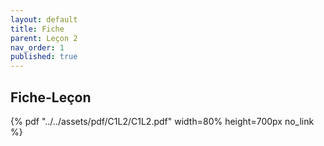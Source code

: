 ```yaml
---
layout: default
title: Fiche
parent: Leçon 2
nav_order: 1
published: true
---
```

## Fiche-Leçon 

{% pdf "../../assets/pdf/C1L2/C1L2.pdf" width=80% height=700px no_link %}
